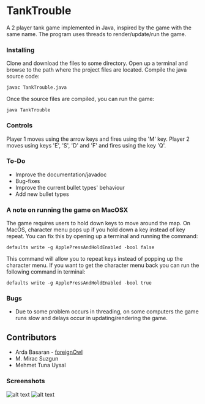 # TankTrouble
A 2 player tank game implemented in Java, inspired by the game with the same name. The program uses threads to render/update/run the game. 

### Installing
Clone and download the files to some directory. Open up a terminal and browse to the path where the project files are located.
Compile the java source code:
```
javac TankTrouble.java
```
Once the source files are compiled, you can run the game:
```
java TankTrouble
```
### Controls

Player 1 moves using the arrow keys and fires using the 'M' key.
Player 2 moves using keys 'E', 'S', 'D' and 'F' and fires using the key 'Q'.

### To-Do
* Improve the documentation/javadoc
* Bug-fixes
* Improve the current bullet types' behaviour
* Add new bullet types

### A note on running the game on MacOSX
The game requires users to hold down keys to move around the map. On MacOS, character menu pops up if you hold down a key instead of key repeat. You can fix this by opening up a terminal and running the command:
```
defaults write -g ApplePressAndHoldEnabled -bool false
```
This command will allow you to repeat keys instead of popping up the character menu. If you want to get the character menu back you can run the following command in terminal:
```
defaults write -g ApplePressAndHoldEnabled -bool true
```

### Bugs
* Due to some problem occurs in threading, on some computers the game runs slow and delays occur in updating/rendering the game.

## Contributors

* Arda Basaran - [foreignOwl](https://github.com/foreignOwl)
* M. Mirac Suzgun
* Mehmet Tuna Uysal

### Screenshots
![alt text](https://github.com/foreignOwl/tankTrouble/blob/master/src/tankTroubleMenu.png "Menu")
![alt text](https://github.com/foreignOwl/tankTrouble/blob/master/src/tankTroubleGame.png "Game")
